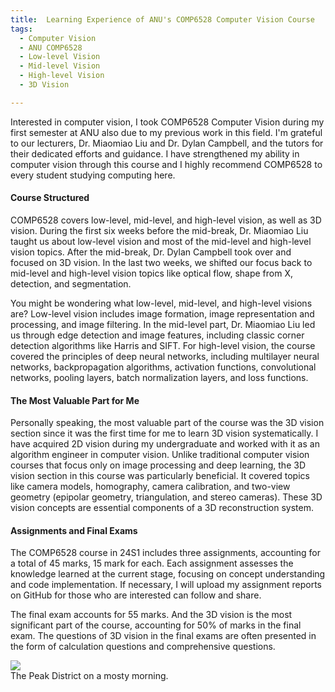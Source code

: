 ```yaml
---
title:  Learning Experience of ANU's COMP6528 Computer Vision Course
tags:
  - Computer Vision
  - ANU COMP6528
  - Low-level Vision
  - Mid-level Vision
  - High-level Vision
  - 3D Vision

---
```


Interested in computer vision, I took COMP6528 Computer Vision during my first semester at ANU also due to my previous
work in this field. I'm grateful to our lecturers, Dr. Miaomiao Liu and Dr. Dylan Campbell, and the tutors for their
dedicated efforts and guidance. I have strengthened my ability in computer vision through this course and
I highly recommend COMP6528 to every student studying computing here.

<!--more-->

#### Course Structured
COMP6528 covers low-level, mid-level, and high-level vision, as well as 3D vision. During the first six weeks before 
the mid-break, Dr. Miaomiao Liu taught us about low-level vision and most of the mid-level and high-level vision topics.
After the mid-break, Dr. Dylan Campbell took over and focused on 3D vision. In the last two weeks, we shifted our focus 
back to mid-level and high-level vision topics like optical flow, shape from X, detection, and segmentation.

You might be wondering what low-level, mid-level, and high-level visions are?
Low-level vision includes image formation, image representation and processing, and image filtering. 
In the mid-level part, Dr. Miaomiao Liu led us through edge detection and image features, including classic corner 
detection algorithms like Harris and SIFT. For high-level vision, the course covered the principles of deep neural 
networks, including multilayer neural networks, backpropagation algorithms, activation functions, convolutional networks, 
pooling layers, batch normalization layers, and loss functions.

#### The Most Valuable Part for Me
Personally speaking, the most valuable part of the course was the 3D vision section since it was the first time for me 
to learn 3D vision systematically. 
I have acquired 2D vision during my undergraduate and worked with it as an algorithm engineer in computer vision. 
Unlike traditional computer vision courses that focus only on image processing and deep learning, the 3D vision section 
in this course was particularly beneficial. It covered topics like camera models, homography, camera calibration, 
and two-view geometry (epipolar geometry, triangulation, and stereo cameras). These 3D vision concepts are essential 
components of a 3D reconstruction system. 

#### Assignments and Final Exams

The COMP6528 course in 24S1 includes three assignments, accounting for a total of 45 marks, 15 mark for each. 
Each assignment assesses the knowledge learned at the current stage, focusing on concept understanding and code implementation.
If necessary, I will upload my assignment reports on GitHub for those who are interested can follow and share. 

The final exam accounts for 55 marks. And the 3D vision is the most significant part of the course, accounting for 50% 
of marks in the final exam. The questions of 3D vision in the final exams are often presented in the form of 
calculation questions and comprehensive questions.

<body data-article-id="post-comp6528-CV-notes">
</body>

<div class="card mb-3">
    <img class="card-img-top" src="https://drscdn.500px.org/photo/127767019/q%3D80_m%3D1500/v2?webp=true&sig=dd1fa4580c459472969cd4992068922f311f12cf263cf08b39615cfc1812286b"/>
    <div class="card-body bg-light">
        <div class="card-text">
            The Peak District on a mosty morning.
        </div>
    </div>
</div>
